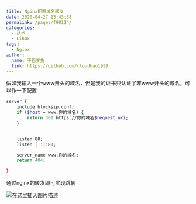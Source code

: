 ```yaml
---
title: Nginx配置域名转发
date: 2020-04-27 15:43:38
permalink: /pages/f98114/
categories:
  - 技术
  - Linux
tags:
  - Nginx
author: 
  name: 干巴爹兔
  link: https://github.com/cloudhao1999
---
```


假如我输入一个www开头的域名，但是我的证书只认证了非www开头的域名，可以作一下配置

```bash
server {
	include blocksip.conf;
    if ($host = www.你的域名) {
        return 301 https://你的域名$request_uri;
    } 


	listen 80;
	listen [::]:80;

	server_name www.你的域名;
    return 404; 

}
```

<!-- more -->

通过nginx的转发即可实现跳转

![在这里插入图片描述](https://img-blog.csdnimg.cn/20200427210551913.png?x-oss-process=image/watermark,type_ZmFuZ3poZW5naGVpdGk,shadow_10,text_aHR0cHM6Ly9ibG9nLmNzZG4ubmV0L3FxXzE4Mjk3ODgz,size_16,color_FFFFFF,t_70)
